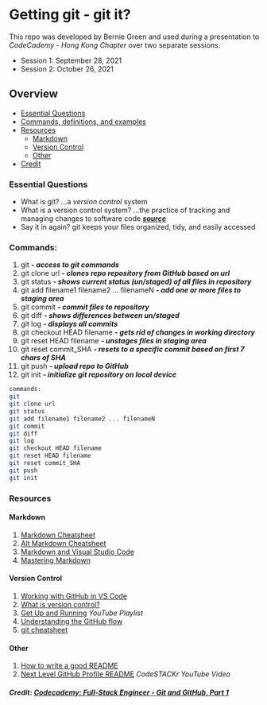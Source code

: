 Getting git - git it?
===
This repo was developed by Bernie Green and used during a presentation to *CodeCademy - Hong Kong Chapter* over two separate sessions.
- Session 1: September 28, 2021
- Session 2: October 26, 2021
## Overview
- [Essential Questions](#essential-questions)
- [Commands, definitions, and examples](#commands)
- [Resources](#resources)
  - [Markdown](#markdown)
  - [Version Control](#version-control)
  - [Other](#other)
- [Credit](#other)

### Essential Questions
- What is git? ...a *version control* system
- What is a version control system? ...the practice of tracking and managing changes to software code [*__source__*](https://www.atlassian.com/git/tutorials/what-is-version-control)
- Say it in again? git keeps your files organized, tidy, and easily accessed


### Commands:
1. git *__- access to git commands__*
1. git clone url *__- clones repo repository from GitHub based on url__*
1. git status *__- shows current status (un/staged) of all files in repository__*
1. git add filename1 filename2 ... filenameN *__- add one or more files to staging area__*
1. git commit *__- commit files to repository__*
1. git diff *__- shows differences between un/staged__*
1. git log *__- displays all commits__*
1. git checkout HEAD filename *__- gets rid of changes in working directory__*
1. git reset HEAD filename *__- unstages files in staging area__*
1. git reset commit_SHA *__- resets to a specific commit based on first 7 chars of SHA__*
1. git push *__- upload repo to GitHub__*
1. git init *__- initialize git repository on local device__*

```bash
commands:
git 
git clone url
git status
git add filename1 filename2 ... filenameN
git commit 
git diff
git log
git checkout HEAD filename
git reset HEAD filename
git reset commit_SHA
git push
git init
```

### Resources
#### Markdown
1. [Markdown Cheatsheet](https://github.com/adam-p/markdown-here/wiki/Markdown-Cheatsheet)
1. [Alt Markdown Cheatsheet](https://gist.github.com/bradtraversy/547a7bbf35ffba1561706e161a50b05a)
1. [Markdown and Visual Studio Code](https://code.visualstudio.com/docs/languages/markdown)
1. [Mastering Markdown](https://guides.github.com/features/mastering-markdown/)
#### Version Control
1. [Working with GitHub in VS Code](https://code.visualstudio.com/docs/editor/github)
1. [What is version control?](https://www.atlassian.com/git/tutorials/what-is-version-control)
1. [Get Up and Running](https://www.youtube.com/playlist?list=PLg7s6cbtAD15G8lNyoaYDuKZSKyJrgwB-) *YouTube Playlist*
1. [Understanding the GitHub flow](https://guides.github.com/introduction/flow/)
1. [git cheatsheet](https://education.github.com/git-cheat-sheet-education.pdf)

#### Other
1. [How to write a good README](https://bulldogjob.com/news/449-how-to-write-a-good-readme-for-your-github-project)
1. [Next Level GitHub Profile README](https://www.youtube.com/watch?v=ECuqb5Tv9qI&t) *CodeSTACKr YouTube Video*

##### Credit: [Codecademy: Full-Stack Engineer - Git and GitHub, Part 1](https://www.codecademy.com/learn/paths/full-stack-engineer-career-path)
